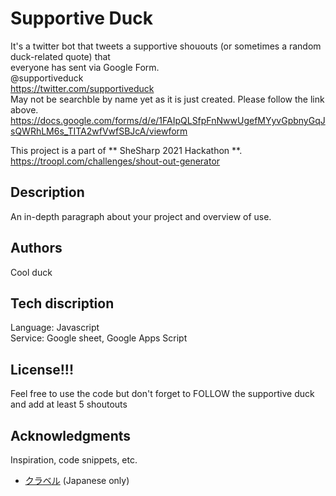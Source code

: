 # Supportive Duck
It's a twitter bot that tweets a supportive shououts (or sometimes a random duck-related quote) that  
everyone has sent via Google Form.  
@supportiveduck  
https://twitter.com/supportiveduck  
May not be searchble by name yet as it is just created. Please follow the link above.   
https://docs.google.com/forms/d/e/1FAIpQLSfpFnNwwUgefMYyvGpbnyGqJsQWRhLM6s_TITA2wfVwfSBJcA/viewform  
  
This project is a part of ** SheSharp 2021 Hackathon **.  
https://troopl.com/challenges/shout-out-generator  


## Description

An in-depth paragraph about your project and overview of use.


## Authors

Cool duck

## Tech discription
Language: Javascript  
Service: Google sheet, Google Apps Script  


## License!!!

Feel free to use the code but don't forget to FOLLOW the supportive duck and add at least 5 shoutouts  

## Acknowledgments

Inspiration, code snippets, etc.
* [クラベル](https://cravelweb.com/webdesign/google-apps-script-twitter-tweet-bot#1Google) (Japanese only)